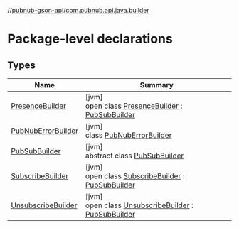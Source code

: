 //[pubnub-gson-api](../../index.md)/[com.pubnub.api.java.builder](index.md)

# Package-level declarations

## Types

| Name | Summary |
|---|---|
| [PresenceBuilder](-presence-builder/index.md) | [jvm]<br>open class [PresenceBuilder](-presence-builder/index.md) : [PubSubBuilder](-pub-sub-builder/index.md) |
| [PubNubErrorBuilder](-pub-nub-error-builder/index.md) | [jvm]<br>class [PubNubErrorBuilder](-pub-nub-error-builder/index.md) |
| [PubSubBuilder](-pub-sub-builder/index.md) | [jvm]<br>abstract class [PubSubBuilder](-pub-sub-builder/index.md) |
| [SubscribeBuilder](-subscribe-builder/index.md) | [jvm]<br>open class [SubscribeBuilder](-subscribe-builder/index.md) : [PubSubBuilder](-pub-sub-builder/index.md) |
| [UnsubscribeBuilder](-unsubscribe-builder/index.md) | [jvm]<br>open class [UnsubscribeBuilder](-unsubscribe-builder/index.md) : [PubSubBuilder](-pub-sub-builder/index.md) |
